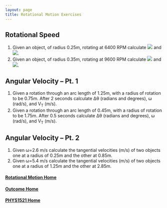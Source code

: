 ```yaml
---
layout: page
title: Rotational Motion Exercises
---
```

## Rotational Speed
1.	Given an object, of radius 0.25m, rotating at 6400 RPM calculate <img src="https://latex.codecogs.com/svg.latex?\large&space;ω (rad/s)"/> and <img src="https://latex.codecogs.com/svg.latex?\large&space;α (rad/s^2)"/>.
2.	Given an object, of radius 0.35m, rotating at 9600 RPM calculate <img src="https://latex.codecogs.com/svg.latex?\large&space;ω (rad/s)"/> and <img src="https://latex.codecogs.com/svg.latex?\large&space;α (rad/s^2)"/>.

## Angular Velocity – Pt. 1
1.	Given a rotation through an arc length of 1.25m, with a radius of rotation to be 0.75m. After 2 seconds calculate Δθ (radians and degrees), ω (rad/s), and V<sub>T</sub> (m/s).
2.	Given a rotation through an arc length of 0.45m, with a radius of rotation to be 1.75m. After 0.5 seconds calculate Δθ (radians and degrees), ω (rad/s), and V<sub>T</sub> (m/s).

## Angular Velocity – Pt. 2
1. Given ω=2.6 m/s calculate the tangential velocities (m/s) of two objects one at a radius of 0.25m and the other at 0.85m.
2. Given ω=5.4 m/s calculate the tangential velocities (m/s) of two objects one at a radius of 1.25m and the other at 2.85m.

#### [Rotational Motion Home](rotating.md)
#### [Outcome Home](index.md)
#### [PHYS1521 Home](../)

